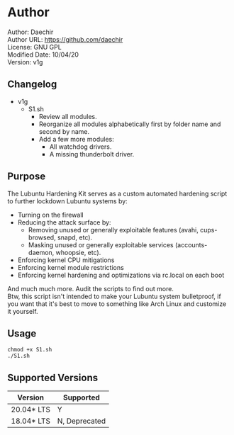 # Author
Author: Daechir <br/>
Author URL: https://github.com/daechir <br/>
License: GNU GPL <br/>
Modified Date: 10/04/20 <br/>
Version: v1g


## Changelog
+ v1g
  * S1.sh
    + Review all modules.
    + Reorganize all modules alphabetically first by folder name and second by name.
    + Add a few more modules:
      * All watchdog drivers.
      * A missing thunderbolt driver.


## Purpose
The Lubuntu Hardening Kit serves as a custom automated hardening script to further lockdown Lubuntu systems by:
+ Turning on the firewall
+ Reducing the attack surface by:
	* Removing unused or generally exploitable features (avahi, cups-browsed, snapd, etc).
	* Masking unused or generally exploitable services (accounts-daemon, whoopsie, etc).
+ Enforcing kernel CPU mitigations
+ Enforcing kernel module restrictions
+ Enforcing kernel hardening and optimizations via rc.local on each boot

And much much more. Audit the scripts to find out more. <br/>
Btw, this script isn't intended to make your Lubuntu system bulletproof, if you want that it's best to move to something like Arch Linux and customize it yourself.


## Usage
`chmod +x S1.sh` <br/>
`./S1.sh`


## Supported Versions
| Version | Supported |
| --- | --- |
| 20.04* LTS | Y |
| 18.04* LTS | N, Deprecated |


